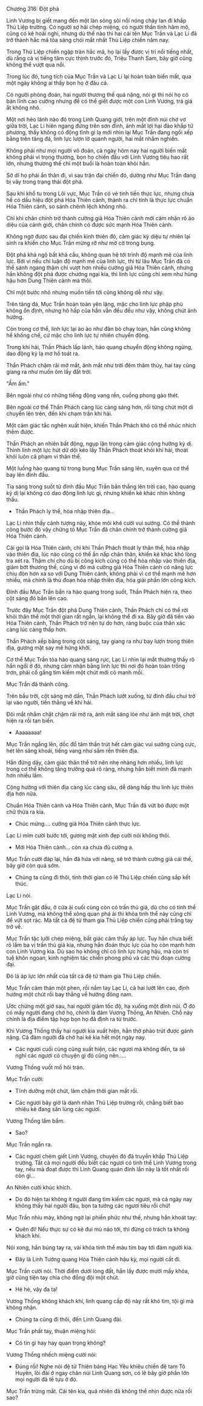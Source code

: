 




Chương 316: Đột phá


Linh Vương bị giết mang đến một làn sóng sôi nổi nóng cháy lan đi khắp Thú Liệp trường. Có người sợ hãi chép miệng, có người thần tình hâm mộ, cũng có kẻ hoài nghi, nhưng dù thế nào thì hai cái tên Mục Trần và Lạc Li đã trở thành hắc mã tỏa sáng chói mắt nhất Thú Liệp chiến năm nay.

Trong Thú Liệp chiến ngập tràn hắc mã, họ lại lấy được vị trí nổi tiếng nhất, dù rằng cả vị tiếng tăm cực thịnh trước đó, Triệu Thanh Sam, bây giờ cũng không thể vượt qua nổi.

Trong lúc đó, tung tích của Mục Trần và Lạc Li lại hoàn toàn biến mất, qua một ngày không ai thấy bọn họ ở đâu cả.

Có người phỏng đoán, hai người thương thế quá nặng, nói gì thì nói họ có bản lĩnh cao cường nhưng để có thể giết được một con Linh Vương, trả giá ắt không nhỏ.

Một nơi hẻo lánh nào đó trong Linh Quang giới, trên một đỉnh núi chơ vơ giữa trời, Lạc Li hiên ngang đứng trên sơn đỉnh, ánh mắt lợi hại đảo khắp tứ phương, thấy không có động tĩnh gì lạ mới nhìn lại Mục Trần đang ngồi xếp bằng trên tảng đá, linh lực lượn lờ quanh người, hai mắt nhắm nghiền.

Không phải như mọi người võ đoán, cả ngày hôm nay hai người biến mất không phải vì trọng thương, bọn họ chiến đấu với Linh Vương tiêu hao rất lớn, nhưng thương thế chỉ một buổi là hoàn toàn khỏi hẳn.

Sở dĩ họ phải ẩn thân đi, vì sau trận đại chiến đó, dường như Mục Trần đang bị vây trong trạng thái đột phá.

Sau khi khổ tu trong Lôi vực, Mục Trần có vẻ tinh tiến thực lực, nhưng chưa hề có dấu hiệu đột phá Hóa Thiên cảnh, thành ra chỉ tính là thực lực chuẩn Hóa Thiên cảnh, so sánh chênh lệch không nhỏ.

Chỉ khi chân chính trở thành cường giả Hóa Thiên cảnh mới cảm nhận rõ ảo diệu của cảnh giới, chân chính có được sức mạnh Hóa Thiên cảnh.

Không ngờ được sau đại chiến kinh thiên đó, cảm giác kỳ diệu tự nhiên lại sinh ra khiến cho Mục Trần mừng rỡ như mở cờ trong bụng.

Đột phá khả ngộ bất khả cầu, không quan hệ tới trình độ mạnh mẽ của linh lực. Bởi vì nếu chỉ luận độ mạnh mẽ của linh lực, thì từ lâu Mục Trần đã có thể sánh ngang thậm chí vượt hơn nhiều cường giả Hóa Thiên cảnh, nhưng hắn không đột phá được chướng ngại kia, thì linh lực cũng chỉ xem như hùng hậu hơn Dung Thiên cảnh mà thôi.

Chỉ một bước nhỏ nhưng muốn tiến tới cũng không dễ như vậy.

Trên tảng đá, Mục Trần hoàn toàn yên lặng, mặc cho linh lực phập phù không ổn định, nhưng hô hấp của hắn vẫn đều đều như vậy, không chút ảnh hưởng.

Còn trong cơ thể, linh lực lại ào ào như đàn bò chạy loạn, hắn cũng không hề khống chế, cứ mặc cho linh lực tự nhiên chuyển động.

Trong khí hải, Thần Phách lấp lánh, hào quang chuyển động không ngừng, dao động kỳ lạ mơ hồ toát ra.

Thần Phách chậm rãi mở mắt, ánh mắt như trời đêm thâm thúy, hai tay cũng giang ra như muốn ôm lấy đất trời.

"Ầm ầm."

Bên ngoài như có những tiếng động vang rền, cuồng phong gào thét.

Bên ngoài cơ thể Thần Phách càng lúc càng sáng hơn, rồi từng chút một di chuyển lên trên, đến khi chạm trần khí hải.

Một cảm giác tắc nghẽn xuất hiện, khiến Thần Phách khó có thể nhúc nhích thêm được.

Thần Phách an nhiên bất động, ngụp lặn trọng cảm giác cộng hưởng kỳ dị. Thình lình một lực hút dữ dội kéo lấy Thần Phách thoát khỏi khí hải, thoát khỏi luôn cả phạm vi thân thể.

Một luồng hào quang từ trong bụng Mục Trần sáng lên, xuyên qua cơ thể bay lên đỉnh đầu.

Tia sáng trong suốt từ đỉnh đầu Mục Trần bắn thẳng lên trời cao, hào quang kỳ dị lại không có dao động linh lực gì, nhưng khiến kẻ khác nhìn không thấu.

- Thần Phách ly thể, hòa nhập thiên địa...

Lạc Li nhìn thấy cảnh tượng này, khóe môi khẽ cười vui sướng. Có thể thành công bước đó vậy chứng tỏ Mục Trần đã chân chính trở thành cường giả Hóa Thiên cảnh.

Cái gọi là Hóa Thiên cảnh, chỉ khi Thần Phách thoát ly thân thể, hòa nhập vào thiên địa, lúc nào cũng có thể ẩn nấp chân thân, khiến kẻ khác khó lòng tra xét ra. Thậm chí cho dù bị công kích cũng có thể hòa nhập vào thiên địa, giảm bớt thương thế, cũng vì đó mà cường giả Hóa Thiên cảnh có năng lực chịu đòn hơn xa so với Dung Thiên cảnh, không phải vì cơ thể mạnh mẽ hơn nhiều, mà chính là thủ đoạn hóa nhập thiên địa, hóa giải phần lớn công kích.

Đỉnh đầu Mục Trần bắn ra hào quang trong suốt, Thần Phách hiện ra, theo cột sáng đó bắn lên cao.

Trước đây Mục Trần đột phá Dung Thiên cảnh, Thần Phách chỉ có thể rời khỏi thân thể một thời gian rất ngắn, lại không thể đi xa. Bây giờ đã tiến vào Hóa Thiên cảnh, Thần Phách trở nên tự do hơn, ràng buộc của thân xác càng lúc càng thấp hơn.

Thần Phách xếp bằng trong cột sáng, tay giang ra như bay lượn trong thiên địa, gương mặt say mê hứng khởi.

Cơ thể Mục Trần tỏa hào quang sáng rực, Lạc Li nhìn lại mắt thường thấy rõ hắn ngồi ở đó, nhưng cảm nhận bằng linh lực thì nơi đó hoàn toàn trống trơn, phải cố gắng tìm kiếm một chút mới có manh mối.

Mục Trần đã thành công.

Trên bầu trời, cột sáng mờ dần, Thần Phách lướt xuống, từ đỉnh đầu chui trở lại vào người, tiến thẳng về khí hải.

Đôi mắt nhắm chặt chậm rãi mở ra, ánh mắt sáng lóe như ánh mặt trời, chợt hiện ra rồi tan biến.

- Aaaaaaaa!

Mục Trần ngẩng lên, dốc đổ tâm thần trút hết cảm giác vui sướng cùng cực, hét lên sảng khoái, tiếng vang như sấm rền thiên địa.

Hắn đứng dậy, cảm giác thân thể trở nên nhẹ nhàng hơn nhiều, linh lực trong cơ thể không tăng trưởng quá rõ ràng, nhưng hắn biết mình đã mạnh hơn nhiều lắm.

Cộng hưởng với thiên địa càng lúc càng sâu, dễ dàng hấp thu linh lực thiên địa hơn nữa.

Chuẩn Hóa Thiên cảnh và Hóa Thiên cảnh, Mục Trần đã vứt bỏ được một chữ thừa ra kia.

- Chúc mừng.... cường giả Hóa Thiên cảnh thực lực.

Lạc Li mỉm cười bước tới, gương mặt xinh đẹp cười nói không thôi.

- Mới Hóa Thiên cảnh... còn xa chưa đủ cường a.

Mục Trần cười đáp lại, hắn đã hứa với nàng, sẽ trở thành cường giả cái thế, bây giờ còn quá sớm.

- Chúng ta cũng đi thôi, tính thời gian có lẽ Thú Liệp chiến cũng sắp kết thúc.

Lạc Li nói.

Mục Trần gật đầu, ở cửa ải cuối cùng còn có trấn thủ giả, dù cho có tinh thể Linh Vương, mà không thể xông quan phá ải thì khỏa tinh thể này cũng chỉ để vứt sọt rác. Mà tất cả đệ tử tham gia Thú Liệp chiến cũng phải trắng tay trở về.

Mục Trần tặc lưỡi chép miệng, bất giác cảm thấy áp lực. Tuy hắn chưa biết rõ lắm ba vị trấn thủ giả kia, nhưng hắn đoán thực lực của họ còn mạnh hơn con Linh Vương kia. Dù sao họ không chỉ có linh lực hùng hậu, mà còn trí tuệ khôn ngoan, kinh nghiệm tác chiến phong phú và các thủ đoạn cường đại.

Đó là áp lực lớn nhất của tất cả đệ tử tham gia Thú Liệp chiến.

Mục Trần cảm thán một phen, rồi nắm tay Lạc Li, cả hai lướt lên cao, định hướng một chút rồi bay thẳng về hướng đông nam.

Ước chừng một giờ sau, hai người giảm tốc độ, hạ xuống một đỉnh núi. Ở đó có mấy người đang chờ họ, chính là đám Vương Thống, An Nhiên. Chỗ này chính là địa điểm tập họp bọn họ đã định ra từ trước.

Khi Vương Thống thấy hai người kia xuất hiện, hắn thở phào trút được gánh nặng. Cả đám người đã chờ hai kẻ kia hết một ngày nay.

- Các ngươi cuối cùng cũng xuất hiện, các ngươi mà không đến, ta sẽ nghĩ các ngươi có chuyện gì đó cũng nên.....

Vương Thống vuốt mồ hôi trán.

Mục Trần cười:

- Tĩnh dưỡng một chút, làm chậm thời gian mất rồi.

- Các ngươi bây giờ là danh nhân Thú Liệp trường rồi, chẳng biết bao nhiêu kẻ đang săn lùng các ngươi.

Vương Thống lẩm bẩm.

- Sao?

Mục Trần ngẩn ra.

- Các ngươi chém giết Linh Vương, chuyện đó đã truyền khắp Thú Liệp trường. Tất cả mọi người đều biết các ngươi có tinh thể Linh Vương trong tay, nếu mà đoạt được thì Linh Quang quán đỉnh lần này là tốt nhất rồi còn gì...

An Nhiên cười khúc khích.

- Do đó hiện tai không ít người đang tìm kiếm các ngươi, mà cả ngày nay không thấy hai người đâu, bọn ta tưởng các ngươi tiêu rồi chứ!

Mục Trần nhíu mày, không ngờ lại phiền phức như thế, nhưng hắn khoát tay:

- Quên đi! Nếu thực sự có kẻ đui mù nào tới, thì đừng có trách ta không khách khí.

Nói xong, hắn búng tay ra, vài khỏa tinh thể màu tím bay tới đám người kia.

- Đây là Linh Tướng quang Hóa Thiên cảnh hậu kỳ, mọi người cất đi.

Mục Trần cười nói. Thời điểm dưới lòng đất, hắn lấy được mười mấy khỏa, giờ cũng tiện tay chia cho đồng đội một chút.

- Hé hé, vậy đa tạ!

Vương Thống không khách khí, linh quang cấp độ này rất khó tìm, tội gì mà không nhận.

- Chúng ta cũng đi thôi, đến Linh Quang đài.

Mục Trần phất tay, thuận miệng hỏi:

- Có tin gì hay hay quan trọng không?

Vương Thống nhếch miệng cười nói:

- Đúng rồi! Nghe nói đệ tứ Thiên bảng Hạc Yêu khiêu chiến đệ tam Tô Huyên, lôi đài ở ngay chân núi Linh Quang sơn, có lẽ bây giờ phần lớn mọi người đã tề tựu ở đó.

Mục Trần trừng mắt. Cái tên kia, quả nhiên đã không thể nhịn được nữa rồi sao?




